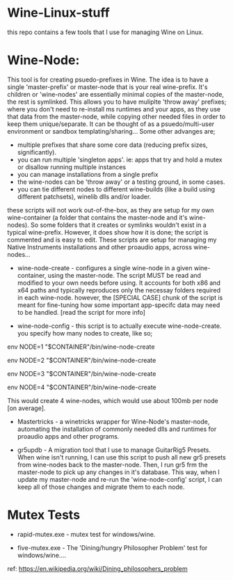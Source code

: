 # Wine-Linux-stuff

this repo contains a few tools that I use for managing Wine on Linux.

# Wine-Node:

This tool is for creating psuedo-prefixes in Wine. The idea is to have a single 'master-prefix' or master-node that is your real wine-prefix. It's children or 'wine-nodes' are essentially minimal copies of the master-node, the rest is symlinked. This allows you to have muliplte 'throw away' prefixes; where you don't need to re-install ms runtimes and your apps, as they use that data from the master-node, while copying other needed files in order to keep them unique/separate. It can be thought of as a psuedo/multi-user environment or sandbox templating/sharing... Some other advanges are; 

* multiple prefixes that share some core data (reducing prefix sizes, significantly).
* you can run multiple 'singleton apps'. ie: apps that try and hold a mutex or disallow running multiple instances
* you can manage installations from a single prefix
* the wine-nodes can be 'throw away' or a testing ground, in some cases. 
* you can tie different nodes to different wine-builds (like a build using different patchsets), winelib dlls and/or loader.

these scripts will not work out-of-the-box, as they are setup for my own wine-container (a folder that contains the master-node and it's wine-nodes). So some folders that it creates or symlinks wouldn't exist in a typical wine-prefix. However, it does show how it is done; the script is commented and is easy to edit. These scripts are setup for managing my Native Instruments installations and other proaudio apps, across wine-nodes...

* wine-node-create - configures a single wine-node in a given wine-container, using the master-node. The script MUST be read
  and modified to your own needs before using. It accounts for both x86 and x64 paths and typically reproduces only the
  necessay folders required in each wine-node. however, the [SPECIAL CASE] chunk of the script is meant for fine-tuning how
  some important app-specifc data may need to be handled. [read the script for more info]

* wine-node-config - this script is to actually execute wine-node-create.  you specify how many nodes to create, like so;

env NODE=1 "$CONTAINER"/bin/wine-node-create

env NODE=2 "$CONTAINER"/bin/wine-node-create

env NODE=3 "$CONTAINER"/bin/wine-node-create

env NODE=4 "$CONTAINER"/bin/wine-node-create

This would create 4 wine-nodes, which would use about 100mb per node [on average].

* Mastertricks - a winetricks wrapper for Wine-Node's master-node, automating the installation of commonly needed dlls and 
  runtimes for proaudio apps and other programs. 

* gr5updb - A migration tool that I use to manage GuitarRig5 Presets. When wine isn't running, I can use this script to push
  all new gr5 presets from wine-nodes back to the master-node. Then, I run gr5 frm the master-node to pick up any changes in
  it's database. This way, when I update my master-node and re-run the 'wine-node-config' script, I can keep all of those
  changes and migrate them to each node.

# Mutex Tests

* rapid-mutex.exe - mutex test for windows/wine.

* five-mutex.exe - The 'Dining/hungry Philosopher Problem' test for windows/wine.... 

ref: https://en.wikipedia.org/wiki/Dining_philosophers_problem
